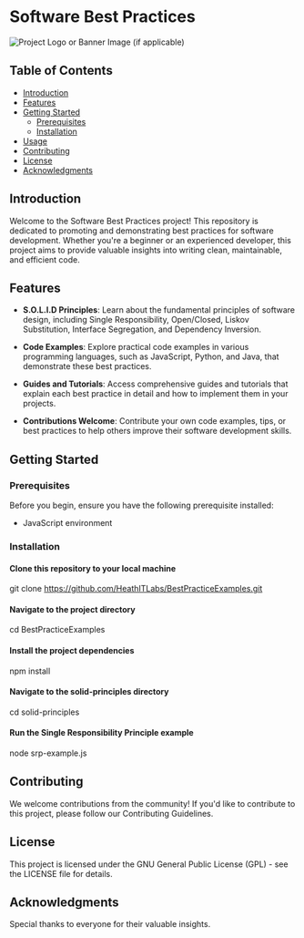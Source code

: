 # Software Best Practices

![Project Logo or Banner Image (if applicable)](https://example.com/your-image.png)

## Table of Contents

- [Introduction](#introduction)
- [Features](#features)
- [Getting Started](#getting-started)
  - [Prerequisites](#prerequisites)
  - [Installation](#installation)
- [Usage](#usage)
- [Contributing](#contributing)
- [License](#license)
- [Acknowledgments](#acknowledgments)

## Introduction

Welcome to the Software Best Practices project! This repository is dedicated to promoting and demonstrating best practices for software development. Whether you're a beginner or an experienced developer, this project aims to provide valuable insights into writing clean, maintainable, and efficient code.

## Features

- **S.O.L.I.D Principles**: Learn about the fundamental principles of software design, including Single Responsibility, Open/Closed, Liskov Substitution, Interface Segregation, and Dependency Inversion.

- **Code Examples**: Explore practical code examples in various programming languages, such as JavaScript, Python, and Java, that demonstrate these best practices.

- **Guides and Tutorials**: Access comprehensive guides and tutorials that explain each best practice in detail and how to implement them in your projects.

- **Contributions Welcome**: Contribute your own code examples, tips, or best practices to help others improve their software development skills.

## Getting Started

### Prerequisites

Before you begin, ensure you have the following prerequisite installed:

- JavaScript environment

### Installation

#### Clone this repository to your local machine

git clone https://github.com/HeathITLabs/BestPracticeExamples.git

#### Navigate to the project directory

cd BestPracticeExamples

#### Install the project dependencies

npm install

#### Navigate to the solid-principles directory

cd solid-principles

#### Run the Single Responsibility Principle example

node srp-example.js

## Contributing
We welcome contributions from the community! If you'd like to contribute to this project, please follow our Contributing Guidelines.

## License
This project is licensed under the GNU General Public License (GPL) - see the LICENSE file for details.

## Acknowledgments
Special thanks to everyone for their valuable insights.
